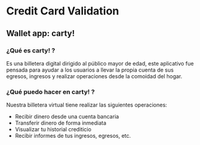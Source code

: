 # Credit Card Validation

## Wallet app: carty!

### ¿Qué es **carty!** ?

Es una billetera digital dirigido al público mayor de edad, este aplicativo fue pensada para ayudar a los usuarios a llevar la propia cuenta de sus egresos, ingresos y realizar operaciones desde la comoidad del hogar. 

### ¿Qué puedo hacer en **carty!** ?

Nuestra billetera virtual tiene realizar las siguientes operaciones:

- Recibir dinero desde una cuenta bancaria
- Transferir dinero de forma inmediata
- Visualizar tu historial crediticio
- Recibir informes de tus ingresos, egresos, etc.
